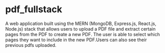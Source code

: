# pdf_fullstack
A web application built using the MERN (MongoDB, Express.js, React.js, Node.js) stack that allows users to upload a PDF file and extract certain pages from the PDF to create a new PDF. The user is able to select which pages they want to include in the new PDF.Users can also see their previous pdfs uploaded.
